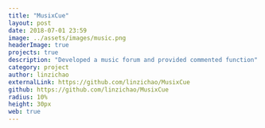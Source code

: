 ```yaml
---
title: "MusixCue"
layout: post
date: 2018-07-01 23:59
image: ../assets/images/music.png
headerImage: true
projects: true
description: "Developed a music forum and provided commented function"
category: project
author: linzichao
externalLink: https://github.com/linzichao/MusixCue
github: https://github.com/linzichao/MusixCue
radius: 10%
height: 30px
web: true
---
```

